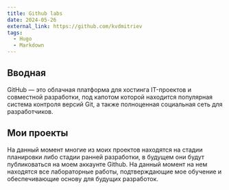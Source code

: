 ```yaml
---
title: Github labs
date: 2024-05-26
external_link: https://github.com/kvdmitriev
tags:
  - Hugo
  - Markdown
---
```

## Вводная

GitHub — это облачная платформа для хостинга IT-проектов и совместной разработки, под капотом которой находится популярная система контроля версий Git, а также полноценная социальная сеть для разработчиков.

## Мои проекты

На данный момент многие из моих проектов находятся на стадии планировки либо стадии ранней разработки, в будущем они будут публиковаться на моем аккаунте Github. На данный момент на нем находятся все лабораторные работы, подтверждающие мое обучение и обеспечивающие основу для будущих разработок.


